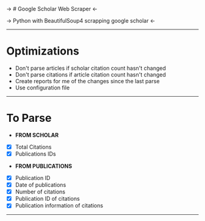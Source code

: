 
-> # Google Scholar Web Scraper <-

-> Python with BeautifulSoup4 scrapping google scholar <-

---------------------

# Optimizations
* Don't parse articles if scholar citation count hasn't changed
* Don't parse citations if article citation count hasn't changed
* Create reports for me of the changes since the last parse
* Use configuration file

-------------------------------------

# To Parse
- **FROM SCHOLAR**

- [x] Total Citations
- [x] Publications IDs 

- **FROM PUBLICATIONS**

- [x] Publication ID
- [x] Date of publications
- [x] Number of citations
- [x] Publication ID of citations
- [x] Publication information of citations

----------------------------------

